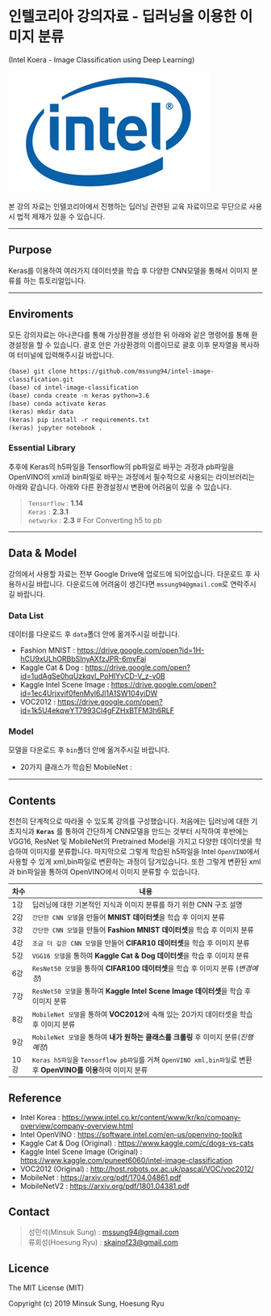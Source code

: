 # 인텔코리아 강의자료 - 딥러닝을 이용한 이미지 분류
(Intel Koera - Image Classification using Deep Learning)

![](./img/intel-logo.jpg)

본 강의 자료는 인텔코리아에서 진행하는 딥러닝 관련된 교육 자료이므로 무단으로 사용시 법적 제재가 있을 수 있습니다. 

---

## Purpose
Keras를 이용하여 여러가지 데이터셋을 학습 후 다양한 CNN모델을 통해서 이미지 분류를 하는 튜토리얼입니다.

---

## Enviroments
모든 강의자료는 아나콘다를 통해 가상환경을 생성한 뒤 아래와 같은 명령어를 통해 환경설정을 할 수 있습니다.
괄호 안은 가상환경의 이름이므로 괄호 이후 문자열을 복사하여 터미널에 입력해주시길 바랍니다. 
```
(base) git clone https://github.com/mssung94/intel-image-classification.git
(base) cd intel-image-classification
(base) conda create -n keras python=3.6
(base) conda activate keras
(keras) mkdir data
(keras) pip install -r requirements.txt
(keras) jupyter notebook .
```

### Essential Library  
추후에 Keras의 h5파일을 Tensorflow의 pb파일로 바꾸는 과정과 pb파일을 OpenVINO의 xml과 bin파일로 바꾸는 과정에서 필수적으로 사용되는 라이브러리는 아래와 같습니다. 아래와 다른 환경설정시 변환에 어려움이 있을 수 있습니다.
> `Tensorflow` : **1.14**  
> `Keras` : **2.3.1**  
> `networkx` : **2.3** # For Converting h5 to pb

---

## Data & Model
강의에서 사용할 자료는 전부 Google Drive에 업로드에 되어있습니다. 다운로드 후 사용하시길 바랍니다.
다운로드에 어려움이 생긴다면 `mssung94@gmail.com`로 연락주시길 바랍니다.

### Data List
데이터를 다운로드 후 `data`폴더 안에 옮겨주시길 바랍니다.
- Fashion MNIST : https://drive.google.com/open?id=1H-hCU9xULhORBbSlnyAXfzJPR-6myFai
- Kaggle Cat & Dog : https://drive.google.com/open?id=1udAgSe0hqUzkqvl_PoHIYvCD-V_z-v0B
- Kaggle Intel Scene Image : https://drive.google.com/open?id=1ec4Urjxvif0fenMyl6Jl1A1SW104yiDW
- VOC2012 : https://drive.google.com/open?id=1k5U4ekqwYT7993Cl4gFZHxBTFM3h6RLF

### Model
모델을 다운로드 후 `bin`폴더 안에 옮겨주시길 바랍니다.
- 20가지 클래스가 학습된 MobileNet : 

---

## Contents
천천히 단계적으로 따라올 수 있도록 강의를 구성했습니다. 처음에는 딥러닝에 대한 기초지식과 **`Keras`** 를 통하여 간단하게 CNN모델을 만드는 것부터 시작하여 후반에는 VGG16, ResNet 및 MobileNet의 Pretrained Model을 가지고 다양한 데이터셋을 학습하여 이미지를 분류합니다. 마지막으로 그렇게 학습된 h5파일을 Intel `OpenVINO`에서 사용할 수 있게 xml,bin파일로 변환하는 과정이 담겨있습니다. 또한 그렇게 변환된 xml과 bin파일을 통하여 OpenVINO에서 이미지 분류할 수 있습니다.

|차수|내용|
|---|---|
|1강 |딥러닝에 대한 기본적인 지식과 이미지 분류를 하기 위한 CNN 구조 설명|
|2강 |`간단한 CNN 모델`을 만들어 **MNIST 데이터셋**을 학습 후 이미지 분류|
|3강 |`간단한 CNN 모델`을 만들어 **Fashion MNIST 데이터셋**을 학습 후 이미지 분류|
|4강 |`조금 더 깊은 CNN 모델`을 만들어 **CIFAR10 데이터셋**을 학습 후 이미지 분류|
|5강 |`VGG16 모델`을 통하여 **Kaggle Cat & Dog 데이터셋**을 학습 후 이미지 분류|
|6강 |`ResNet50 모델`을 통하여 **CIFAR100 데이터셋**을 학습 후 이미지 분류 (*변경예정*)|
|7강 |`ResNet50 모델`을 통하여 **Kaggle Intel Scene Image 데이터셋**을 학습 후 이미지 분류|
|8강 |`MobileNet 모델`을 통하여 **VOC2012**에 속해 있는 20가지 데이터셋을 학습 후 이미지 분류|
|9강 |`MobileNet 모델`을 통하여 **내가 원하는 클래스를 크롤링** 후 이미지 분류(*진행예정*)| 
|10강|`Keras h5파일`을 `Tensorflow pb파일`를 거쳐 `OpenVINO xml,bin파일`로 변환 후 **OpenVINO를 이용**하여 이미지 분류| 

## Reference
- Intel Korea : https://www.intel.co.kr/content/www/kr/ko/company-overview/company-overview.html
- Intel OpenVINO : https://software.intel.com/en-us/openvino-toolkit
- Kaggle Cat & Dog (Original) : https://www.kaggle.com/c/dogs-vs-cats
- Kaggle Intel Scene Image (Original) : https://www.kaggle.com/puneet6060/intel-image-classification
- VOC2012 (Original) : http://host.robots.ox.ac.uk/pascal/VOC/voc2012/
- MobileNet : https://arxiv.org/pdf/1704.04861.pdf
- MobileNetV2 : https://arxiv.org/pdf/1801.04381.pdf

## Contact
> 성민석(Minsuk Sung) : mssung94@gmail.com  
> 류회성(Hoesung Ryu) : skainof23@gmail.com

## Licence
The MIT License (MIT)

Copyright (c) 2019 Minsuk Sung, Hoesung Ryu
